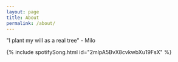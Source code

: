 ```yaml
---
layout: page
title: About
permalink: /about/
---
```


"I plant my will as a real tree" - Milo

{% include spotifySong.html id="2mlpA5BvX8cvkwbXu19FsX" %}
